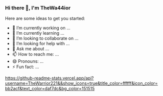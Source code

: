 ### Hi there 👋, I'm TheWa44ior


Here are some ideas to get you started:

- 🔭 I’m currently working on ...
- 🌱 I’m currently learning ...
- 👯 I’m looking to collaborate on ...
- 🤔 I’m looking for help with ...
- 💬 Ask me about ...
- 📫 How to reach me: ...
- 😄 Pronouns: ...
- ⚡ Fun fact: ...

https://github-readme-stats.vercel.app/api?username=TheWarrior221&&show_icons=true&title_color=ffffff&icon_color=bb2acf&text_color=daf7dc&bg_color=151515
